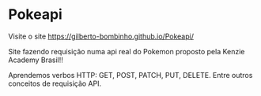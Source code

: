 # Pokeapi

Visite o site https://gilberto-bombinho.github.io/Pokeapi/

Site fazendo requisição numa api real do Pokemon proposto pela Kenzie Academy Brasil!!

Aprendemos verbos HTTP: GET, POST, PATCH, PUT, DELETE. Entre outros conceitos de requisição API. 

